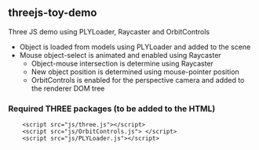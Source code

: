 ## threejs-toy-demo
Three JS demo using PLYLoader, Raycaster and OrbitControls

* Object is loaded from models using PLYLoader and added to the scene
* Mouse object-select is animated and enabled using Raycaster
  * Object-mouse intersection is determine using Raycaster
  * New object position is determined using mouse-pointer position
  * OrbitControls is enabled for the perspective camera and added to the renderer DOM tree

### Required THREE packages (to be added to the HTML)

```
    <script src="js/three.js"></script>
    <script src="js/OrbitControls.js"> </script>
    <script src="js/PLYLoader.js"></script>
```

